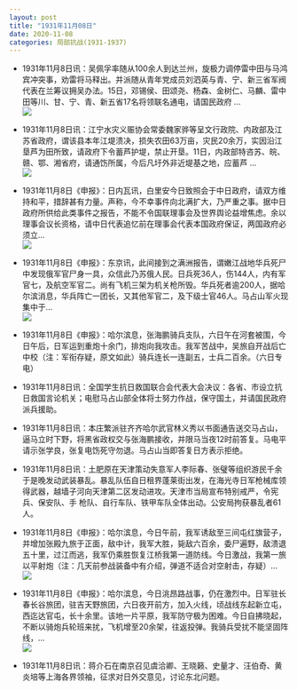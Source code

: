 ```yaml
---
layout: post
title: "1931年11月08日"
date: 2020-11-08
categories: 局部抗战(1931-1937)
---
```


<meta name="referrer" content="no-referrer" />

- 1931年11月8日讯：吴佩孚率随从100余人到达兰州，旋极力调停雷中田与马鸿宾冲突事，劝雷将马释出。并派随从青年党成员刘泗英与青、宁、新三省军阀代表在兰筹议拥吴办法。15日，邓锡侯、田颂尧、杨森、金树仁、马麟、雷中田等川、甘、宁、青、新五省17名将领联名通电，请国民政府 ... <br/><img src="https://wx1.sinaimg.cn/large/aca367d8ly1gki0li9tt3j20c809z0ss.jpg" />

- 1931年11月8日讯：江宁水灾义赈协会常委魏家骅等呈文行政院、内政部及江苏省政府，谓该县本年江堤溃决，损失农田63万亩，灾民20余万，实因沿江垦芦为田所致，请政府下令蓄芦护堤，禁止开垦。11日，内政部特咨苏、皖、赣、鄂、湘省府，请通饬所属，今后凡圩外非近堤基之地，应蓄芦 ... <br/><img src="https://wx2.sinaimg.cn/large/aca367d8ly1gkhx4oof8vj20c8090wej.jpg" />

- 1931年11月8日《申报》：日内瓦讯，白里安今日致照会于中日政府，请双方维持和平，措辞甚有力量。声称，今不幸事件向北满扩大，乃严重之事。据中日政府所供给此类事件之报告，不能不令国联理事会及世界舆论益增焦虑。余以理事会议长资格，请中日代表追忆前在理事会代表本国政府保证，两国政府必须立... <br/><img src="https://wx2.sinaimg.cn/large/aca367d8ly1gkhtnpix2uj20c809z3yk.jpg" />

- 1931年11月8日《申报》：东京讯，此间接到之满洲报告，谓嫩江战地华兵死尸中发现俄军官尸身一具，众信此乃苏俄人民。日兵死36人，伤144人，内有军官七，及航空军官二。尚有飞机三架为机关枪所毁。华兵死者逾200人，据哈尔滨消息，华兵阵亡一团长，又其他军官二，及下级士官46人。马占山军火现集中于... <br/><img src="https://wx4.sinaimg.cn/large/aca367d8ly1gkhrxcbxspj20c80aywel.jpg" />

- 1931年11月8日《申报》：哈尔滨息，张海鹏骑兵支队，六日午在河套被围，今日午后，日军运到重炮十余门，排炮向我攻击。我军苦战中，吴旅自开战后亡中校（注：军衔存疑，原文如此）骑兵连长一连副五，士兵二百余。（六日专电） 

- 1931年11月8日讯：全国学生抗日救国联合会代表大会决议：各省、市设立抗日救国言论机关；电慰马占山部全体将士努力作战，保守国土，并请国民政府派兵援助。 

- 1931年11月8日讯：本庄繁派驻齐齐哈尔武官林义秀以书面通告送交马占山，逼马立时下野，将黑省政权交与张海鹏接收，并限马当夜12时前答复。马电平请示张学良，张复电饬死守勿退。马占山当即答复日方表示拒绝。 

- 1931年11月8日讯：土肥原在天津策动失意军人李际春、张璧等组织游民千余于是晚发动武装暴乱。暴乱队伍自日租界蓬莱街出发，在海光寺日军枪械库领得武器，越墙子河向天津第二区发动进攻。天津市当局宣布特别戒严，令宪兵、保安队、手 枪队、自行车队、铁甲车队全体出动。公安局拘获暴乱者61人。 

- 1931年11月8日《申报》：哈尔滨息，今日午前，我军诱敌至三间屯红旗营子，并增加张殿九旅于正面，敌中计，我军大胜，毙敌六百余，委尸遍野，敌溃退五十里，过江而逃，我军仍乘胜恢复江桥我第一道防线。今日激战，我第一旅以平射炮（注：几天前参战装备中有介绍，弹道不适合对空射击，存疑）... <br/><img src="https://wx4.sinaimg.cn/large/aca367d8ly1gkhj98ebhzj20c80bxt8t.jpg" />

- 1931年11月8日《申报》：哈尔滨息，今日洮昂路战事，仍在激烈中。日军驻长春长谷旅团，驻吉天野旅团，六日夜开前方，加入火线，顷战线东起新立屯，西迄达官屯，长十余里。该地一片平原，我军防守极为困难。今日自拂晓起，不断以骑炮兵轮班来扰，飞机增至20余架，往返投弹。我骑兵受扰不能坚固阵线，... <br/><img src="https://wx3.sinaimg.cn/large/aca367d8ly1gkhhisbnaej20c80gswes.jpg" />

- 1931年11月8日讯：蒋介石在南京召见虞洽卿、王晓籁、史量才、汪伯奇、黄炎培等上海各界领袖，征求对日外交意见，讨论东北问题。 

